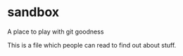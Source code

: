 sandbox
=======

A place to play with git goodness

This is a file which people can read to find out about stuff.
